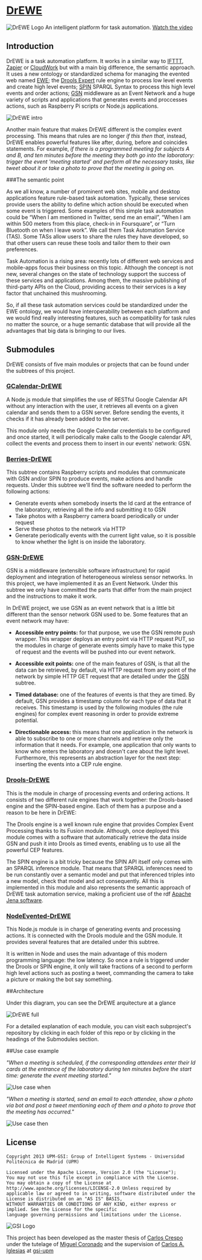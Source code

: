 [DrEWE](https://github.com/carloscrespog/DrEWE)
=====
![DrEWE Logo](https://dl.dropboxusercontent.com/u/25002167/DrEWE.png)
An intelligent platform for task automation. [Watch the video](http://www.youtube.com/watch?v=puYZ0vmJ8a0)

## Introduction



DrEWE is a task automation platform. It works in a similar way to [IFTTT](http://www.ifttt.com), [Zapier](http://www.zapier.com) or [CloudWork](http://www.cloudwork.com) but with a main big difference, the semantic approach. It uses a new ontology or standardized schema for managing the evented web named [EWE](http://www.gsi.dit.upm.es/ontologies/ewe/); the [Drools Expert](https://www.jboss.org/drools/) rule engine to process low level events and create high level events; [SPIN](http://spinrdf.org/) SPARQL Syntax to process this high level events and order actions; [GSN](http://sourceforge.net/projects/gsn/) middleware as an Event Network and a huge variety of scripts and applications that generates events and proccesses actions, such as Raspberry Pi scripts or Node.js applications.


![DrEWE intro](https://dl.dropboxusercontent.com/u/25002167/EWE%20repo/DrEWE%20full%20-%20DrEWE%20intro.png)

Another main feature that makes DrEWE different is the complex event processing. This means that rules are no longer *if this then that*, instead, DrEWE enables powerful features like after, during, before and coincides statements. For example, *if there is a programmed meeting for subjects A and B, and ten minutes before the meeting they both go into the laboratory: trigger the event 'meeting started' and perform all the necessary tasks, like tweet about it or take a photo to prove that the meeting is going on.*

###The semantic point

As we all know, a number of prominent web sites, mobile and desktop applications feature rule-based task automation. Typically, these services provide users the ability to define which action should be executed when some event is triggered. Some examples of this simple task automation could be “When I am mentioned in Twitter, send me an email”, “When I am within 500 meters from this place, check-in in Foursquare”, or “Turn Bluetooth on when I leave work”. We call them Task Automation Service (TAS). Some TASs allow users to share the rules they have developed, so that other users can reuse these tools and tailor them to their own preferences.

Task Automation is a rising area: recently lots of different web services and mobile-apps focus their business on this topic. Although the concept is not new, several changes on the state of technology support the success of these services and applications. Among them, the massive publishing of third-party APIs on the Cloud, providing access to their services is a key factor that unchained this mushrooming.

So, if all these task automation services could be standardized under the EWE ontology, we would have interoperability between each platform and we would find really interesting features, such as compatibility for task rules no matter the source, or a huge semantic database that will provide all the advantages that big data is bringing to our lives.

## Submodules
DrEWE consists of five main modules or projects that can be found under the subtrees of this project.

### [GCalendar-DrEWE](https://github.com/carloscrespog/GCalendar-DrEWE)

A Node.js module that simplifies the use of RESTful Google Calendar API without any interaction with the user, it retrieves all events on a given calendar and sends them to a GSN server. Before sending the events, it checks if it has already been added to the server. 

This module only needs the Google Calendar credentials to be configured and once started, it will periodically make calls to the Google calendar API, collect the events and process them to insert in our events' network: GSN.


### [Berries-DrEWE](https://github.com/carloscrespog/DrEWE/tree/master/Berries)

This subtree contains Raspberry scripts and modules that communicate with GSN and/or SPIN to produce events, make actions and handle requests. Under this subtree we'll find the software needed to perform the following actions:
	
- Generate events when somebody inserts the Id card at the entrance of the laboratory, retrieving all the info and submitting it to GSN
- Take photos with a Raspberry camera board periodically or under request
- Serve these photos to the network via HTTP
- Generate periodically events with the current light value, so it is possible to know whether the light is on inside the laboratory.

### [GSN-DrEWE](https://github.com/carloscrespog/DrEWE/tree/master/GSN)

GSN is a middleware (extensible software infrastructure) for rapid deployment and integration of heterogeneous wireless sensor networks. In this project, we have implemented it as an Event Network. Under this subtree we only have committed the parts that differ from the main project and the instructions to make it work.

In DrEWE project, we use GSN as an event network that is a little bit different than the sensor network GSN used to be. Some features that an event network may have:

- **Accessible entry points:** for that purpose, we use the GSN remote push wrapper. This wrapper deploys an entry point via HTTP request PUT, so the modules in charge of generate events simply have to make this type of request and the events will be pushed into our event network.

- **Accessible exit points:** one of the main features of GSN, is that all the data can be retrieved, by default, via HTTP request from any point of the network by simple HTTP GET request that are detailed under the [GSN](https://github.com/carloscrespog/DrEWE/tree/master/GSN) subtree. 

- **Timed database:** one of the features of events is that they are timed. By default, GSN provides a timestamp column for each type of data that it receives. This timestamp is used by the following modules (the rule engines) for complex event reasoning in order to provide extreme potential.

- **Directionable access:** this means that one application in the network is able to subscribe to one or more channels and retrieve only the information that it needs. For example, one application that only wants to know who enters the laboratory and doesn't care about the light level. Furthermore, this represents an abstraction layer for the next step: inserting the events into a CEP rule engine.

### [Drools-DrEWE](https://github.com/carloscrespog/DrEWE/tree/master/Drools)

This is the module in charge of processing events and ordering actions. It consists of two different rule engines that work together: the Drools-based engine and the SPIN-based engine. Each of them has a purpose and a reason to be here in DrEWE:

The Drools engine is a well known rule engine that provides Complex Event Processing thanks to its Fusion module. Although, once deployed this module comes with a software that automatically retrieve the data inside GSN and push it into Drools as timed events, enabling us to use all the powerful CEP features.

The SPIN engine is a bit tricky because the SPIN API itself only comes with an SPARQL inference module. That means that SPARQL inferences need to be run constantly over a semantic model and put that inferenced triples into a new model, check that model and act consequently. All this is implemented in this module and also represents the semantic approach of DrEWE task automation service, making a proficient use of the rdf [Apache Jena software](http://jena.apache.org/).

### [NodeEvented-DrEWE](https://github.com/carloscrespog/DrEWE/tree/master/NodeEvented)

This Node.js module is in charge of generating events and processing actions. It is connected with the Drools module and the GSN module. It provides several features that are detailed under this subtree.

It is written in Node and uses the main advantage of this modern programming language: the low latency. So once a rule is triggered under the Drools or SPIN engine, it only will take fractions of a second to perform high level actions such as posting a tweet, commanding the camera to take a picture or making the bot say something. 




##Architecture

Under this diagram, you can see the DrEWE arquitecture at a glance

![DrEWE full](https://dl.dropboxusercontent.com/u/25002167/EWE%20repo/DrEWE%20full%20-%20DrEWE%20repo.png)

For a detailed explanation of each module, you can visit each subproject's repository by clicking in each folder of this repo or by clicking in the headings of the Submodules section.

##Use case example

*"When a meeting is scheduled, if the corresponding attendees enter their Id cards at the entrance of the laboratory during ten minutes before the start time: generate the event meeting started."*

![Use case when](https://dl.dropboxusercontent.com/u/25002167/EWE%20repo/DrEWE%20full%20-%20Use%20case%20when.png)

*"When a meeting is started, send an email to each attendee, show a photo via bot and post a tweet mentioning each of them and a photo to prove that the meeting has occurred."*

![Use case then](https://dl.dropboxusercontent.com/u/25002167/EWE%20repo/DrEWE%20full%20-%20Use%20case%20then.png)
## License

```
Copyright 2013 UPM-GSI: Group of Intelligent Systems - Universidad Politécnica de Madrid (UPM)

Licensed under the Apache License, Version 2.0 (the "License"); 
You may not use this file except in compliance with the License. 
You may obtain a copy of the License at http://www.apache.org/licenses/LICENSE-2.0 Unless required by 
applicable law or agreed to in writing, software distributed under the License is distributed on an "AS IS" BASIS,
WITHOUT WARRANTIES OR CONDITIONS OF ANY KIND, either express or implied. See the License for the specific 
language governing permissions and limitations under the License.
```
![GSI Logo](http://gsi.dit.upm.es/templates/jgsi/images/logo.png)

This project has been developed as the master thesis of [Carlos Crespo](https://github.com/carloscrespog) under the tutelage of [Miguel Coronado](https://github.com/miguelcb84) and the supervision of [Carlos A. Iglesias](https://github.com/cif2cif) at [gsi-upm](https://github.com/gsi-upm)
